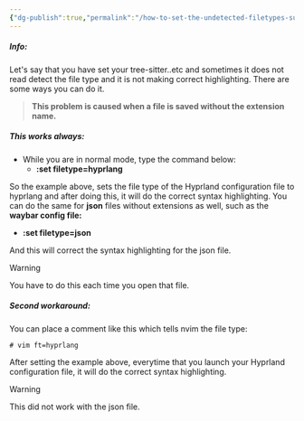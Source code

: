 ```yaml
---
{"dg-publish":true,"permalink":"/how-to-set-the-undetected-filetypes-such-as-json-or-hyprlang/","noteIcon":""}
---
```


##### Info:
Let's say that you have set your tree-sitter..etc and sometimes it does not read detect the file type and it is not making correct highlighting. There are some ways you can do it.

> **This problem is caused when a file is saved without the extension name.**
##### This works always:
- While you are in normal mode, type the command below:
	- **:set filetype=hyprlang**

So the example above, sets the file type of the Hyprland configuration file to hyprlang and after doing this, it will do the correct syntax highlighting. You can do the same for **json** files without extensions as well, such as the **waybar config file:**
- **:set filetype=json**

And this will correct the syntax highlighting for the json file.

>[!warning]
>You have to do this each time you open that file.

##### Second workaround:
You can place a comment like this which tells nvim the file type:
```
# vim ft=hyprlang
```
After setting the example above, everytime that you launch your Hyprland configuration file, it will do the correct syntax highlighting.

> [!warning] 
> This did not work with the json file.